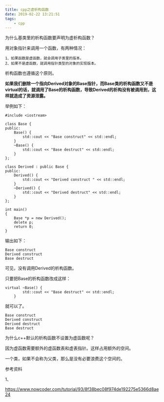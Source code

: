 ```yaml
---
title: cpp之虚析构函数
date: 2019-02-22 13:21:51
tags:
	- cpp
---
```






为什么基类里的析构函数要声明为虚析构函数？

用对象指针来调用一个函数，有两种情况：

```
1、如果函数是虚函数，就会调用子类里的版本。
2、如果不是虚函数，就调用指针类型的对象的实现版本。
```

析构函数也遵循这个原则。

**如果我们删除一个指向Derived对象的Base指针，而Base类的析构函数又不是virtual的话，就调用了Base的析构函数，导致Derived的析构没有被调用到，这样就造成了资源泄露。**

举例如下：

```
#include <iostream>

class Base {
public:
	Base() {
		std::cout << "Base construct" << std::endl;
	}
	~Base() {
		std::cout << "Base destruct" << std::endl;
	}
};

class Derived : public Base {
public:
	Derived() {
		std::cout << "Derived construct " << std::endl;
	}
	~Derived() {
		std::cout << "Derived destruct" << std::endl;
	}
};

int main()
{
	Base *p = new Derived();
	delete p;
	return 0;
}
```

输出如下：

```
Base construct
Derived construct 
Base destruct
```

可见，没有调用Derived的析构函数。

只要把Base的析构函数改成这样：

```
virtual ~Base() {
		std::cout << "Base destruct" << std::endl;
	}
```

就可以了。

```
Base construct
Derived construct 
Derived destruct
Base destruct
```

为什么c++默认的析构函数不设置为虚函数呢？

因为虚函数需要额外的虚函数表和虚表指针。这样占用额外的空间。

一个类，如果不会称为父类，那么是没有必要浪费这个空间的。



参考资料

1、

https://www.nowcoder.com/tutorial/93/8f38bec08f974de192275e5366d8ae24